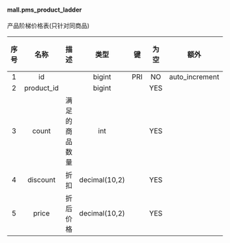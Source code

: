 #### mall.pms_product_ladder 
产品阶梯价格表(只针对同商品)

| 序号 | 名称 | 描述 | 类型 | 键 | 为空 | 额外 | 默认值 |
| :--: | :--: | :--: | :--: | :--: | :--: | :--: | :--: |
| 1 | id |  | bigint | PRI | NO | auto_increment |  |
| 2 | product_id |  | bigint |  | YES |  |  |
| 3 | count | 满足的商品数量 | int |  | YES |  |  |
| 4 | discount | 折扣 | decimal(10,2) |  | YES |  |  |
| 5 | price | 折后价格 | decimal(10,2) |  | YES |  |  |

